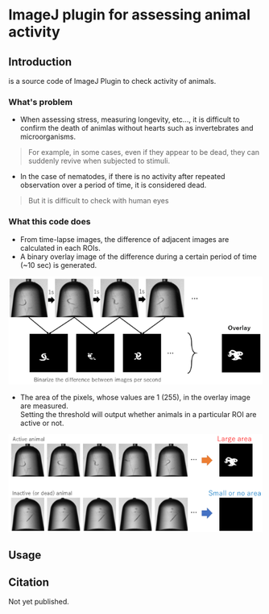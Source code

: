 # ImageJ plugin for assessing animal activity
## Introduction
  is a source code of ImageJ Plugin to check activity of animals.

### What's problem
- When assessing stress, measuring longevity, etc..., it is difficult to confirm the death of animlas without hearts such as invertebrates and microorganisms.  
> For example, in some cases, even if they appear to be dead, they can suddenly revive when subjected to stimuli.  

- In the case of nematodes, if there is no activity after repeated observation over a period of time, it is considered dead.  
> But it is difficult to check with human eyes

### What this code does

- From time-lapse images, the difference of adjacent images are calculated in each ROIs.  
- A binary overlay image of the difference during a certain period of time (~10 sec) is generated.  
  
![](./img/img_diff.png)
  
- The area of the pixels, whose values are 1 (255), in the overlay image are measured.  
Setting the threshold will output whether animals in a particular ROI are active or not.   
  
![](./img/activity_check.png)

## Usage




## Citation
Not yet published.
